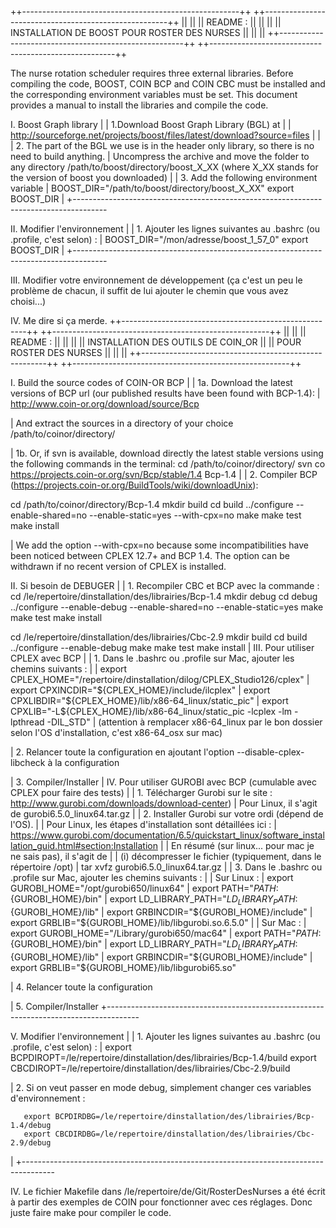 ++------------------------------------------------------++
++------------------------------------------------------++
||                                                      ||
||  README :                                            ||
||                                                      ||
||       INSTALLATION DE BOOST POUR ROSTER DES NURSES   ||
||                                                      ||
++------------------------------------------------------++
++------------------------------------------------------++

The nurse rotation scheduler requires three external libraries. Before compiling the code, BOOST, COIN BCP and COIN CBC must be installed and the corresponding environment variables must be set. 
This document provides a manual to install the libraries and compile the code.   

I. Boost Graph library
  |
  | 1.Download Boost Graph Library (BGL) at 
  |
  |   http://sourceforge.net/projects/boost/files/latest/download?source=files
  |
  |
  | 2. The part of the BGL we use is in the header only library, so there is no need to build anything. 
  |    Uncompress the archive and move the folder to any directory /path/to/boost/directory/boost_X_XX (where X_XX stands for the version of boost you downloaded)
  |
  | 3. Add the following environment variable 
  |
       BOOST_DIR="/path/to/boost/directory/boost_X_XX"
       export BOOST_DIR
  |
  +--------------------------------------------------------------------------------------


II. Modifier l'environnement
  |
  | 1. Ajouter les lignes suivantes au .bashrc (ou .profile, c'est selon) :
  |
       BOOST_DIR="/mon/adresse/boost_1_57_0"
       export BOOST_DIR
  |
  +--------------------------------------------------------------------------------------


III. Modifier votre environnement de développement (ça c'est un peu le problème de chacun, il suffit de lui ajouter le chemin que vous avez choisi...)


IV. Me dire si ça merde.
++------------------------------------------------------++
++------------------------------------------------------++
||                                                      ||
||  README :                                            ||
||                                                      ||
||       INSTALLATION DES OUTILS DE COIN_OR             ||
||             POUR ROSTER DES NURSES                   ||
||                                                      ||
++------------------------------------------------------++
++------------------------------------------------------++



I. Build the source codes of COIN-OR BCP
  |
  | 1a. Download the latest versions of BCP url (our published results have been found with BCP-1.4):
  |
       http://www.coin-or.org/download/source/Bcp

  |  And extract the sources in a directory of your choice /path/to/coinor/directory/

  | 1b. Or, if svn is available, download directly the latest stable versions using the following commands in the terminal:
      cd  /path/to/coinor/directory/
      svn co https://projects.coin-or.org/svn/Bcp/stable/1.4 Bcp-1.4
  |
  | 2. Compiler BCP (https://projects.coin-or.org/BuildTools/wiki/downloadUnix):

  cd /path/to/coinor/directory/Bcp-1.4
  mkdir build
  cd build
  ../configure --enable-shared=no --enable-static=yes --with-cpx=no
  make
  make test
  make install

  | We add the option --with-cpx=no because some incompatibilities have been noticed between CPLEX 12.7+ and BCP 1.4. The option can be withdrawn if no recent version of CPLEX is installed. 

  II. Si besoin de DEBUGER
  |
  | 1. Recompiler CBC et BCP avec la commande :
  cd /le/repertoire/dinstallation/des/librairies/Bcp-1.4
  mkdir debug
  cd debug
  ../configure --enable-debug --enable-shared=no --enable-static=yes
  make
  make test
  make install

  cd /le/repertoire/dinstallation/des/librairies/Cbc-2.9
  mkdir build
  cd build
  ../configure --enable-debug
  make
  make test
  make install
  |
  III. Pour utiliser CPLEX avec BCP
  |
  | 1. Dans le .bashrc ou .profile sur Mac, ajouter les chemins suivants :
  |
  |  export CPLEX_HOME="/repertoire/dinstallation/dilog/CPLEX_Studio126/cplex"
  |  export CPXINCDIR="${CPLEX_HOME}/include/ilcplex"
  |  export CPXLIBDIR="${CPLEX_HOME}/lib/x86-64_linux/static_pic"
  |  export CPXLIB="-L${CPLEX_HOME}/lib/x86-64_linux/static_pic -lcplex -lm -lpthread -DIL_STD"
  |  (attention à remplacer x86-64_linux par le bon dossier selon l'OS d'installation, c'est x86-64_osx sur mac)

  | 2. Relancer toute la configuration en ajoutant l'option --disable-cplex-libcheck à la configuration

  | 3. Compiler/Installer
  |
  IV. Pour utiliser GUROBI avec BCP (cumulable avec CPLEX pour faire des tests)
  |
  | 1. Télécharger Gurobi sur le site : http://www.gurobi.com/downloads/download-center)
  |    Pour Linux, il s'agit de gurobi6.5.0_linux64.tar.gz
  |
  | 2. Installer Gurobi sur votre ordi (dépend de l'OS).
  |
  |    Pour Linux, les étapes d'installation sont détaillées ici :
  |    https://www.gurobi.com/documentation/6.5/quickstart_linux/software_installation_guid.html#section:Installation
  |
  |    En résumé (sur linux... pour mac je ne sais pas), il s'agit de
  |
  |      (i)  décompresser le fichier (typiquement, dans le répertoire /opt)
  |           tar xvfz gurobi6.5.0_linux64.tar.gz
  |
  | 3. Dans le .bashrc ou .profile sur Mac, ajouter les chemins suivants :
  |
  | Sur Linux :
  |  export GUROBI_HOME="/opt/gurobi650/linux64"
  |  export PATH="${PATH}:${GUROBI_HOME}/bin"
  |  export LD_LIBRARY_PATH="${LD_LIBRARY_PATH}:${GUROBI_HOME}/lib"
  |  export GRBINCDIR="${GUROBI_HOME}/include"
  |  export GRBLIB="${GUROBI_HOME}/lib/libgurobi.so.6.5.0"
  |
  | Sur Mac :
  |  export GUROBI_HOME="/Library/gurobi650/mac64"
  |  export PATH="${PATH}:${GUROBI_HOME}/bin"
  |  export LD_LIBRARY_PATH="${LD_LIBRARY_PATH}:${GUROBI_HOME}/lib"
  |  export GRBINCDIR="${GUROBI_HOME}/include"
  |  export GRBLIB="${GUROBI_HOME}/lib/libgurobi65.so"

  | 4. Relancer toute la configuration

  | 5. Compiler/Installer
  +--------------------------------------------------------------------------------------


V. Modifier l'environnement
  |
  | 1. Ajouter les lignes suivantes au .bashrc (ou .profile, c'est selon) :
  |
       export BCPDIROPT=/le/repertoire/dinstallation/des/librairies/Bcp-1.4/build
       export CBCDIROPT=/le/repertoire/dinstallation/des/librairies/Cbc-2.9/build

  | 2. Si on veut passer en mode debug, simplement changer ces  variables d'environnement :

       export BCPDIRDBG=/le/repertoire/dinstallation/des/librairies/Bcp-1.4/debug
       export CBCDIRDBG=/le/repertoire/dinstallation/des/librairies/Cbc-2.9/debug
  |
  +--------------------------------------------------------------------------------------


IV. Le fichier Makefile dans /le/repertoire/de/Git/RosterDesNurses a été écrit à partir des exemples de COIN pour fonctionner avec ces réglages. Donc juste faire make pour compiler le code.
